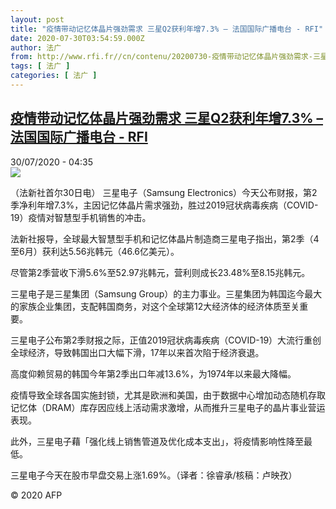 ```yaml
---
layout: post
title: "疫情带动记忆体晶片强劲需求 三星Q2获利年增7.3% – 法国国际广播电台 - RFI"
date: 2020-07-30T03:54:59.000Z
author: 法广
from: http://www.rfi.fr//cn/contenu/20200730-疫情带动记忆体晶片强劲需求-三星q2获利年增73
tags: [ 法广 ]
categories: [ 法广 ]
---
```

<!--1596081299000-->
[疫情带动记忆体晶片强劲需求 三星Q2获利年增7.3% – 法国国际广播电台 - RFI](http://www.rfi.fr//cn/contenu/20200730-%E7%96%AB%E6%83%85%E5%B8%A6%E5%8A%A8%E8%AE%B0%E5%BF%86%E4%BD%93%E6%99%B6%E7%89%87%E5%BC%BA%E5%8A%B2%E9%9C%80%E6%B1%82-%E4%B8%89%E6%98%9Fq2%E8%8E%B7%E5%88%A9%E5%B9%B4%E5%A2%9E73)
------

<div>
<div>30/07/2020 - 04:35</div><img src="https://s.rfi.fr/media/display/f0191ef4-d210-11ea-9c7a-005056bf87d6/w:310/p:16x9/eco0001b.200730103501.jpg"><div class="t-content__body u-clearfix"><div class="m-interstitial"></div><p>（法新社首尔30日电）    三星电子（Samsung Electronics）今天公布财报，第2季净利年增7.3%，主因记忆体晶片需求强劲，胜过2019冠状病毒疾病（COVID-19）疫情对智慧型手机销售的冲击。</p><p>    法新社报导，全球最大智慧型手机和记忆体晶片制造商三星电子指出，第2季（4至6月）获利达5.56兆韩元（46.6亿美元）。</p><p>    尽管第2季营收下滑5.6%至52.97兆韩元，营利则成长23.48%至8.15兆韩元。</p><p>    三星电子是三星集团（Samsung Group）的主力事业。三星集团为韩国迄今最大的家族企业集团，支配韩国商务，对这个全球第12大经济体的经济体质至关重要。</p><p>    三星电子公布第2季财报之际，正值2019冠状病毒疾病（COVID-19）大流行重创全球经济，导致韩国出口大幅下滑，17年以来首次陷于经济衰退。</p><p>    高度仰赖贸易的韩国今年第2季出口年减13.6%，为1974年以来最大降幅。</p><p>    疫情导致全球各国实施封锁，尤其是欧洲和美国，由于数据中心增加动态随机存取记忆体（DRAM）库存因应线上活动需求激增，从而推升三星电子的晶片事业营运表现。</p><p>    此外，三星电子藉「强化线上销售管道及优化成本支出」，将疫情影响性降至最低。</p><p>    三星电子今天在股市早盘交易上涨1.69%。（译者：徐睿承/核稿：卢映孜）</p><p class="t-copyright">© 2020 AFP</p>        </div>
</div>
